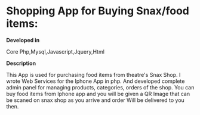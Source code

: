 Shopping App for Buying Snax/food items:
========================================

**Developed in**

Core Php,Mysql,Javascript,Jquery,Html

**Description**

This App is used for purchasing food items from theatre's Snax Shop.
I wrote Web Services for the Iphone App in php. And developed complete admin panel for managing products, categories, orders of
the shop. You can buy food items from Iphone app and you will be given a QR Image that can be scaned on snax shop as you arrive and order
Will be delivered to you then.
